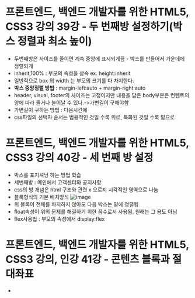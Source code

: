 # 프론트엔드, 백엔드 개발자를 위한 HTML5, CSS3 강의 39강 - 두 번째방 설정하기(박스 정렬과 최소 높이)
* 두번째방은 사이즈를 줄이면 계속 중앙에 표시되게끔 - 박스를 만들어서 가운데에 정렬되게
* inherit,100% : 부모의 속성을 상속  ex. height:inherit
* 일반적으로  box 의 width 는 부모의 크기를 다 차지한다.
* **박스 중앙정렬 방법** : margin-left:auto + margin-right:auto
* header, visual, footer의 사이즈는 고정이지만 내용을 담은 body부분은 컨텐트의 양에 따라 줄거나 늘어날 수 있다.->가변길이 구해야함
* 가변길이 구하는 방법 : 다음시간에
* css파일의 선택자 순서는 범용적인 것일 수록 위로, 특화된 것일 수록 밑으로

# 프론트엔드, 백엔드 개발자를 위한 HTML5, CSS3 강의 40강 - 세 번째 방 설정
* 박스를 포지셔닝 하는 방법 학습
* 세번째방 : 메인에서 고객센터와 공지사항
* css의 방 개념은 html 구조와 관련 x 오로지 시각적인 영역으로 나눔
* 블록형식의 기본 배치방식
![image](https://user-images.githubusercontent.com/40667871/236607828-33c8a3e5-7a2d-4bf5-a500-bbef460ba906.png)
* 위 블록이 전체를 차지하지 않아도 다음 박스는 밑에 정렬됨
* float속성이 위의 문제를 해결하기 위한 꼼수로서 사용됨. 원래는 그 용도 아님
* flex사용법 :  부모의 속성에서 display:flex

# 프론트엔드, 백엔드 개발자를 위한 HTML5, CSS3 강의, 인강 41강 - 콘텐츠 블록과 절대좌표
* 
